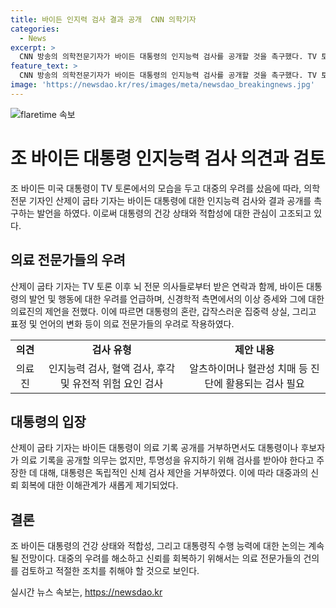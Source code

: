 ```yaml
---
title: 바이든 인지력 검사 결과 공개  CNN 의학기자
categories:
  - News
excerpt: >
  CNN 방송의 의학전문기자가 바이든 대통령의 인지능력 검사를 공개할 것을 촉구했다. TV 토론에서의 발언과 행동 등으로 인해 의료 전문가들의 우려를 샀으며, 뇌 전문 의사들은 인지능력 검사 및 다양한 의료 검사를 요청했다. 이에도 민주당은 후보 사퇴를 요구하지만, 대통령은 의료기록을 공개할 의무는 없지만 투명성이 필요하다는 주장에 백악관은 거부 의사를 밝혔고 대통령은 독립적인 신체검사 제안을 거부했다.
feature_text: >
  CNN 방송의 의학전문기자가 바이든 대통령의 인지능력 검사를 공개할 것을 촉구했다. TV 토론에서의 발언과 행동 등으로 인해 의료 전문가들의 우려를 샀으며, 뇌 전문 의사들은 인지능력 검사 및 다양한 의료 검사를 요청했다. 이에도 민주당은 후보 사퇴를 요구하지만, 대통령은 의료기록을 공개할 의무는 없지만 투명성이 필요하다는 주장에 백악관은 거부 의사를 밝혔고 대통령은 독립적인 신체검사 제안을 거부했다.
image: 'https://newsdao.kr/res/images/meta/newsdao_breakingnews.jpg'
---
```


<p><img src="https://newsdao.kr/res/images/meta/newsdao_breakingnews.jpg" alt="flaretime 속보" /></p>

<h1 data-ke-size="size28">조 바이든 대통령 인지능력 검사 의견과 검토</h1>

<p data-ke-size="size16">조 바이든 미국 대통령이 TV 토론에서의 모습을 두고 대중의 우려를 샀음에 따라, 의학 전문 기자인 산제이 굽타 기자는 바이든 대통령에 대한 인지능력 검사와 결과 공개를 촉구하는 발언을 하였다. 이로써 대통령의 건강 상태와 적합성에 대한 관심이 고조되고 있다.</p>

<h2 data-ke-size="size24">의료 전문가들의 우려</h2>

<p data-ke-size="size16">산제이 굽타 기자는 TV 토론 이후 뇌 전문 의사들로부터 받은 연락과 함께, 바이든 대통령의 발언 및 행동에 대한 우려를 언급하며, 신경학적 측면에서의 이상 증세와 그에 대한 의료진의 제언을 전했다. 이에 따르면 대통령의 혼란, 갑작스러운 집중력 상실, 그리고 표정 및 언어의 변화 등이 의료 전문가들의 우려로 작용하였다.</p>

<table>
    <tr>
        <td style="text-align: center; height: 17px;"><b>의견</b></td>
        <td style="text-align: center; height: 17px;"><b>검사 유형</b></td>
        <td style="text-align: center; height: 17px;"><b>제안 내용</b></td>
    </tr>
    <tr>
        <td style="text-align: center; height: 17px;">의료진</td>
        <td style="text-align: center; height: 17px;">인지능력 검사, 혈액 검사, 후각 및 유전적 위험 요인 검사</td>
        <td style="text-align: center; height: 17px;">알츠하이머나 혈관성 치매 등 진단에 활용되는 검사 필요</td>
    </tr>
</table>

<h2 data-ke-size="size24">대통령의 입장</h2>

<p data-ke-size="size16">산제이 굽타 기자는 바이든 대통령이 의료 기록 공개를 거부하면서도 대통령이나 후보자가 의료 기록을 공개할 의무는 없지만, 투명성을 유지하기 위해 검사를 받아야 한다고 주장한 데 대해, 대통령은 독립적인 신체 검사 제안을 거부하였다. 이에 따라 대중과의 신뢰 회복에 대한 이해관계가 새롭게 제기되었다.</p>

<h2 data-ke-size="size24">결론</h2>

<p data-ke-size="size16">조 바이든 대통령의 건강 상태와 적합성, 그리고 대통령직 수행 능력에 대한 논의는 계속될 전망이다. 대중의 우려를 해소하고 신뢰를 회복하기 위해서는 의료 전문가들의 건의를 검토하고 적절한 조치를 취해야 할 것으로 보인다.</p>
실시간 뉴스 속보는, <a href="https://newsdao.kr" rel="dofollow">https://newsdao.kr</a>



